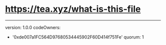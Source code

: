 # https://tea.xyz/what-is-this-file
---
version: 1.0.0
codeOwners:
  - '0xde007a1FC564D97680534445902F60D414f751Fe'
quorum: 1
